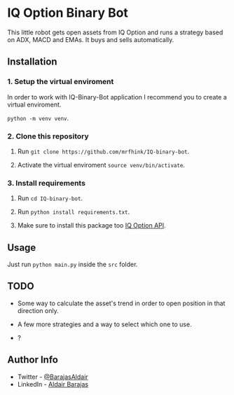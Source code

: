 # IQ Option Binary Bot

This little robot gets open assets from IQ Option and runs a strategy based on ADX, MACD and EMAs. It buys and sells automatically.

## Installation

### 1. Setup the virtual enviroment

In order to work with IQ-Binary-Bot application I recommend you to create a virtual enviroment. 

`python -m venv venv`.

### 2. Clone this repository

1. Run `git clone https://github.com/mrfhink/IQ-binary-bot`.

2. Activate the virtual enviroment `source venv/bin/activate`.

### 3. Install requirements

1. Run `cd IQ-binary-bot`.

2. Run `python install requirements.txt`.

3. Make sure to install this package too [IQ Option API](https://github.com/Lu-Yi-Hsun/iqoptionapi).

## Usage

Just run `python main.py` inside the `src` folder.

## TODO

- Some way to calculate the asset's trend in order to open position in that direction only.

- A few more strategies and a way to select which one to use.

- ?

## Author Info

- Twitter - [@BarajasAldair](https://twitter.com/BarajasAldair)
- LinkedIn - [Aldair Barajas](https://www.linkedin.com/in/aldair-barajasaldana)
